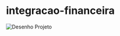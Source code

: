 # integracao-financeira



![Desenho Projeto](https://user-images.githubusercontent.com/41656615/114121430-b7d2f580-98c4-11eb-9fd2-5b2cb6368dde.png)
